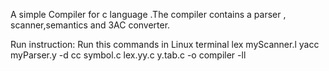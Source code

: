 A simple Compiler for c language .The compiler contains a parser , scanner,semantics and 3AC converter.

Run instruction:
    Run this commands in Linux terminal
        lex myScanner.l 
        yacc myParser.y -d 
        cc symbol.c lex.yy.c y.tab.c -o compiler -ll
